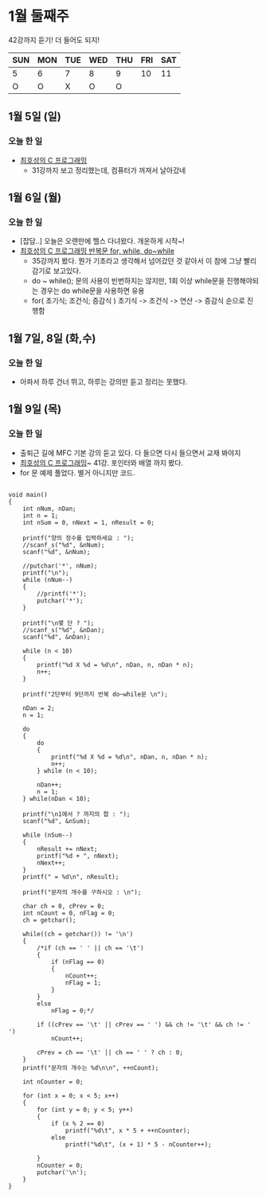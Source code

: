 # 1월 둘째주
42강까지 듣기! 더 들어도 되지!


SUN | MON | TUE | WED | THU | FRI | SAT  
----|----|----|----|----|----|---- 
| 5 | 6 | 7 | 8 | 9 | 10 | 11   
| O | O | X | O | O |  |    


## 1월 5일 (일)
### 오늘 한 일
- [최호성의 C 프로그래밍](https://www.youtube.com/watch?v=OvcuBzl1KXI&list=PLXvgR_grOs1BiznAEkzQdA9tlcA06qx75&index=32) 
  - 31강까지 보고 정리했는데, 컴퓨터가 꺼져서 날아갔네
  
## 1월 6일 (월)
### 오늘 한 일
- [잡담..] 오늘은 오랜만에 헬스 다녀왔다. 개운하게 시작~!  
- [최호성의 C 프로그래밍 반복문 for, while, do~while](https://www.youtube.com/watch?v=OvcuBzl1KXI&list=PLXvgR_grOs1BiznAEkzQdA9tlcA06qx75&index=32) 
  - 35강까지 봤다. 뭔가 기초라고 생각해서 넘어갔던 것 같아서 이 참에 그냥 빨리감기로 보고있다.
  - do ~ while(); 문의 사용이 빈번하지는 않지만, 1회 이상 while문을 진행해야되는 경우는 do while문을 사용하면 유용
  - for( 초기식; 조건식; 증감식 ) 초기식 -> 조건식 -> 연산 -> 증감식 순으로 진행함

## 1월 7일, 8일 (화,수)
### 오늘 한 일
- 아파서 하루 건너 뛰고, 하루는 강의만 듣고 정리는 못했다.

## 1월 9일 (목)
### 오늘 한 일
- 출퇴근 길에 MFC 기본 강의 듣고 있다. 다 들으면 다시 들으면서 교재 봐야지
- [최호성의 C 프로그래밍](https://www.youtube.com/watch?v=VYbiXyP0a9o&list=PLXvgR_grOs1BiznAEkzQdA9tlcA06qx75&index=41)~ 41강. 포인터와 배열 까지 봤다.
- for 문 예제 풀었다. 별거 아니지만 코드.
```

void main()
{
	int nNum, nDan;
	int n = 1;
	int nSum = 0, nNext = 1, nResult = 0;

	printf("양의 정수를 입력하세요 : ");
	//scanf_s("%d", &nNum);
	scanf("%d", &nNum);

	//putchar('*', nNum);
	printf("\n");
	while (nNum--)
	{
		//printf('*');
		putchar('*');
	}

	printf("\n몇 단 ? ");
	//scanf_s("%d", &nDan);
	scanf("%d", &nDan);

	while (n < 10)
	{
		printf("%d X %d = %d\n", nDan, n, nDan * n);
		n++;
	}

	printf("2단부터 9단까지 반복 do~while문 \n");

	nDan = 2;
	n = 1;

	do
	{
		do
		{
			printf("%d X %d = %d\n", nDan, n, nDan * n);
			n++;
		} while (n < 10);
		
		nDan++;
		n = 1;
	} while(nDan < 10);

	printf("\n1에서 ? 까지의 합 : ");
	scanf("%d", &nSum);

	while (nSum--)
	{
		nResult += nNext;
		printf("%d + ", nNext);
		nNext++;	
	}
	printf(" = %d\n", nResult);

	printf("문자의 개수를 구하시오 : \n");
	
	char ch = 0, cPrev = 0;
	int nCount = 0, nFlag = 0;
	ch = getchar();

	while((ch = getchar()) != '\n')
	{		
		/*if (ch == ' ' || ch == '\t')
		{
			if (nFlag == 0)
			{
				nCount++;
				nFlag = 1;
			}
		}
		else
			nFlag = 0;*/

		if ((cPrev == '\t' || cPrev == ' ') && ch != '\t' && ch != ' ')
			nCount++;

		cPrev = ch == '\t' || ch == ' ' ? ch : 0;
	}
	printf("문자의 개수는 %d\n\n", ++nCount);

	int nCounter = 0;

	for (int x = 0; x < 5; x++)
	{		
		for (int y = 0; y < 5; y++)
		{
			if (x % 2 == 0)
				printf("%d\t", x * 5 + ++nCounter);
			else
				printf("%d\t", (x + 1) * 5 - nCounter++);
			
		}
		nCounter = 0;
		putchar('\n');
	}
}

```
